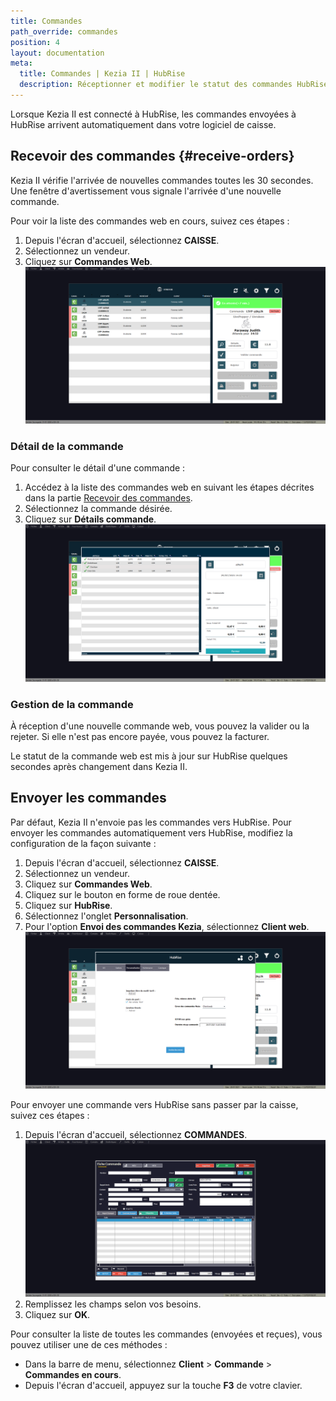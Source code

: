 ```yaml
---
title: Commandes
path_override: commandes
position: 4
layout: documentation
meta:
  title: Commandes | Kezia II | HubRise
  description: Réceptionner et modifier le statut des commandes HubRise reçues dans Kezia II. Connectez vos apps et synchronisez vos données.
---
```


Lorsque Kezia II est connecté à HubRise, les commandes envoyées à HubRise arrivent automatiquement dans votre logiciel de caisse.

## Recevoir des commandes {#receive-orders}

Kezia II vérifie l'arrivée de nouvelles commandes toutes les 30 secondes. Une fenêtre d'avertissement vous signale l'arrivée d'une nouvelle commande.

Pour voir la liste des commandes web en cours, suivez ces étapes :

1. Depuis l'écran d'accueil, sélectionnez **CAISSE**.
1. Sélectionnez un vendeur.
1. Cliquez sur **Commandes Web**.
   ![Commandes - Liste des commandes](./images/009-kezia-web-orders.png)

### Détail de la commande

Pour consulter le détail d'une commande :

1. Accédez à la liste des commandes web en suivant les étapes décrites dans la partie [Recevoir des commandes](/apps/kezia/orders#receive-orders).
1. Sélectionnez la commande désirée.
1. Cliquez sur **Détails commande**.
   ![Commandes - Détails de la commande](./images/010-kezia-order-details.png)

### Gestion de la commande

À réception d'une nouvelle commande web, vous pouvez la valider ou la rejeter. Si elle n'est pas encore payée, vous pouvez la facturer.

Le statut de la commande web est mis à jour sur HubRise quelques secondes après changement dans Kezia II.

## Envoyer les commandes

Par défaut, Kezia II n'envoie pas les commandes vers HubRise. Pour envoyer les commandes automatiquement vers HubRise, modifiez la configuration de la façon suivante :

1. Depuis l'écran d'accueil, sélectionnez **CAISSE**.
1. Sélectionnez un vendeur.
1. Cliquez sur **Commandes Web**.
1. Cliquez sur le bouton en forme de roue dentée.
1. Cliquez sur **HubRise**.
1. Sélectionnez l'onglet **Personnalisation**.
1. Pour l'option **Envoi des commandes Kezia**, sélectionnez **Client web**.
   ![Commandes - Envoi des commandes](./images/011-kezia-send-orders.png)

Pour envoyer une commande vers HubRise sans passer par la caisse, suivez ces étapes :

1. Depuis l'écran d'accueil, sélectionnez **COMMANDES**.
   ![Commandes - Nouvelle commande](./images/012-kezia-new-order.png)
1. Remplissez les champs selon vos besoins.
1. Cliquez sur **OK**.

Pour consulter la liste de toutes les commandes (envoyées et reçues), vous pouvez utiliser une de ces méthodes :

- Dans la barre de menu, sélectionnez **Client** > **Commande** > **Commandes en cours**.
- Depuis l'écran d'accueil, appuyez sur la touche **F3** de votre clavier.

